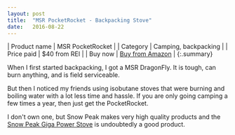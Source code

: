 ```yaml
---
layout: post
title:  "MSR PocketRocket - Backpacking Stove"
date:   2016-08-22
---
```


| Product name | MSR PocketRocket                          |
| Category     | Camping, backpacking                      |
| Price paid   | $40 from REI                              |
| Buy now      | [Buy from Amazon](http://amzn.to/2bbMGTm) |
{:.summary}

When I first started backpacking, I got a MSR DragonFly. It is tough, can burn
anything, and is field serviceable. 

But then I noticed my friends using isobutane stoves that were burning and
boiling water with a lot less time and hassle. If you are only going camping a
few times a year, then just get the PocketRocket.

I don't own one, but Snow Peak makes very high quality products and the [Snow
Peak Giga Power Stove](http://amzn.to/2bGJtfs) is undoubtedly a good product.

